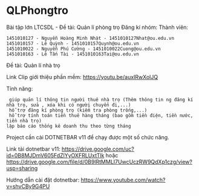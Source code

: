 # QLPhongtro
Bài tập lớn LTCSDL - Đề tài: Quản lí phòng trọ
Đăng kí nhóm:
Thành viên:

    1451010127 - Nguyễn Hoàng Minh Nhật - 1451010127Nhat@ou.edu.vn
    1451010157 - Lê Quỳnh - 1451010157Quynh@ou.edu.vn
    1451010022 - Nguyễn Phú Cường - 1451010022Cuong@ou.edu.vn
    1451010163 - Lê Tấn Tài - 1451010163Tai@ou.edu.vn 

Đề tài: Quản lí nhà trọ

Link Clip giới thiệu phần mềm: https://youtu.be/auxIRwXolJQ

Tính năng:

     giúp quản lí thông tin người thuê nhà trọ (Thêm thông tin ng đăng kí nhà trọ, sửa , xóa khi có người chuyển đi,...)
     hỗ trợ đăng kí phòng trọ (kiểm tra phòng trống,...)
     hỗ trợ tính toán tiền thuê hàng tháng (bao gồm tiền điện, tiền nước, tiền nhà trọ)
    lập báo cáo thống kê doanh thu theo từng tháng
    

Project cần cài DOTNETBAR v11 để chạy được một số chức năng. 

Link tải dotnetbar v11: https://drive.google.com/uc?id=0B8MJDmV605FdZlYyOXFRLUxtTlk 
                        hoặc                                                                                                                                       https://drive.google.com/file/d/0B9lRtMMLI7UwcUczRW9QdXp1czg/view?usp=sharing

Hướng dẫn cài đặt dotnetbar: https://www.youtube.com/watch?v=shvCBy9G4PU


